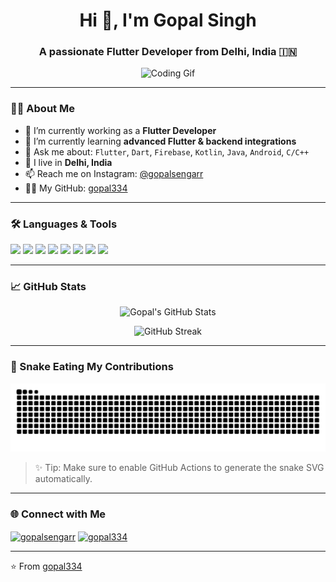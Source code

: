 <h1 align="center">Hi 👋, I'm Gopal Singh</h1>
<h3 align="center">A passionate Flutter Developer from Delhi, India 🇮🇳</h3>

<p align="center">
  <img src="https://media.giphy.com/media/qgQUggAC3Pfv687qPC/giphy.gif" width="300" alt="Coding Gif">
</p>

---

### 👨‍💻 About Me

- 🔭 I’m currently working as a **Flutter Developer**
- 🌱 I’m currently learning **advanced Flutter & backend integrations**
- 💬 Ask me about: `Flutter`, `Dart`, `Firebase`, `Kotlin`, `Java`, `Android`, `C/C++`
- 📍 I live in **Delhi, India**
- 📫 Reach me on Instagram: [@gopalsengarr](https://www.instagram.com/gopalsengarr/)
- 🧑‍💻 My GitHub: [gopal334](https://github.com/gopal334)

---

### 🛠️ Languages & Tools

<p align="left">
  <img src="https://img.shields.io/badge/Dart-0175C2?style=for-the-badge&logo=dart&logoColor=white"/>
  <img src="https://img.shields.io/badge/Flutter-02569B?style=for-the-badge&logo=flutter&logoColor=white"/>
  <img src="https://img.shields.io/badge/Kotlin-7F52FF?style=for-the-badge&logo=kotlin&logoColor=white"/>
  <img src="https://img.shields.io/badge/Java-ED8B00?style=for-the-badge&logo=java&logoColor=white"/>
  <img src="https://img.shields.io/badge/C-00599C?style=for-the-badge&logo=c&logoColor=white"/>
  <img src="https://img.shields.io/badge/C++-00599C?style=for-the-badge&logo=c%2B%2B&logoColor=white"/>
  <img src="https://img.shields.io/badge/Firebase-FFCA28?style=for-the-badge&logo=firebase&logoColor=black"/>
  <img src="https://img.shields.io/badge/Android%20Studio-3DDC84?style=for-the-badge&logo=android-studio&logoColor=white"/>
</p>

---

### 📈 GitHub Stats

<p align="center">
  <img src="https://github-readme-stats.vercel.app/api?username=gopal334&show_icons=true&theme=tokyonight" alt="Gopal's GitHub Stats" />
</p>

<p align="center">
  <img src="https://github-readme-streak-stats.herokuapp.com/?user=gopal334&theme=tokyonight" alt="GitHub Streak" />
</p>

---

### 🐍 Snake Eating My Contributions

<p align="center">
  <img src="https://raw.githubusercontent.com/gopal334/gopal334/output/github-contribution-grid-snake.svg" alt="snake gif" />
</p>

> ✨ Tip: Make sure to enable GitHub Actions to generate the snake SVG automatically.

---

### 🌐 Connect with Me

<p align="left">
  <a href="https://www.instagram.com/gopalsengarr/" target="blank"><img align="center" src="https://img.shields.io/badge/Instagram-E4405F?style=for-the-badge&logo=instagram&logoColor=white" alt="gopalsengarr"/></a>
  <a href="https://github.com/gopal334" target="blank"><img align="center" src="https://img.shields.io/badge/GitHub-100000?style=for-the-badge&logo=github&logoColor=white" alt="gopal334"/></a>
</p>

---

⭐️ From [gopal334](https://github.com/gopal334)
